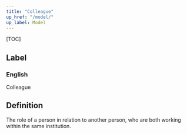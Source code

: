 ```yaml
---
title: "Colleague"
up_href: "/model/"
up_label: Model
---
```


[TOC]

## Label

### English
Colleague


## Definition
The role of a person in relation to another person, who are both working within the same institution. 


    
